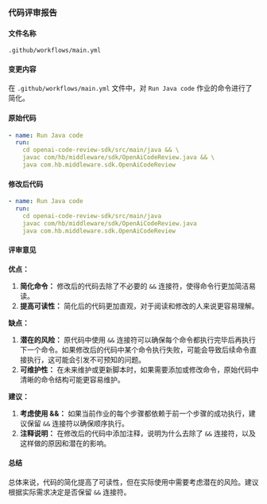 ### 代码评审报告

#### 文件名称
`.github/workflows/main.yml`

#### 变更内容
在 `.github/workflows/main.yml` 文件中，对 `Run Java code` 作业的命令进行了简化。

#### 原始代码
```yaml
- name: Run Java code
  run: 
    cd openai-code-review-sdk/src/main/java && \
    javac com/hb/middleware/sdk/OpenAiCodeReview.java && \
    java com.hb.middleware.sdk.OpenAiCodeReview
```

#### 修改后代码
```yaml
- name: Run Java code
  run: 
    cd openai-code-review-sdk/src/main/java
    javac com/hb/middleware/sdk/OpenAiCodeReview.java
    java com.hb.middleware.sdk.OpenAiCodeReview
```

#### 评审意见

**优点：**
1. **简化命令：** 修改后的代码去除了不必要的 `&&` 连接符，使得命令行更加简洁易读。
2. **提高可读性：** 简化后的代码更加直观，对于阅读和修改的人来说更容易理解。

**缺点：**
1. **潜在的风险：** 原代码中使用 `&&` 连接符可以确保每个命令都执行完毕后再执行下一个命令。如果修改后的代码中某个命令执行失败，可能会导致后续命令直接执行，这可能会引发不可预知的问题。
2. **可维护性：** 在未来维护或更新脚本时，如果需要添加或修改命令，原始代码中清晰的命令结构可能更容易维护。

**建议：**
1. **考虑使用 &&：** 如果当前作业的每个步骤都依赖于前一个步骤的成功执行，建议保留 `&&` 连接符以确保顺序执行。
2. **注释说明：** 在修改后的代码中添加注释，说明为什么去除了 `&&` 连接符，以及这样做的原因和潜在的影响。

#### 总结
总体来说，代码的简化提高了可读性，但在实际使用中需要考虑潜在的风险。建议根据实际需求决定是否保留 `&&` 连接符。
